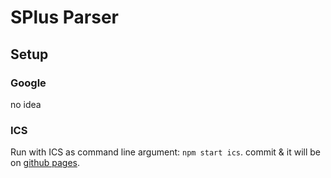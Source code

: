 # SPlus Parser

## Setup

### Google

no idea

### ICS

Run with ICS as command line argument: `npm start ics`. commit & it will be on [github pages](https://schneefux.github.io/splus/informatik1.ics).
